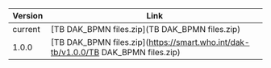 

| Version | Link |
|---|---|
| current | [TB DAK_BPMN files.zip](TB DAK_BPMN files.zip) |
|1.0.0 | [TB DAK_BPMN files.zip](https://smart.who.int/dak-tb/v1.0.0/TB DAK_BPMN files.zip)